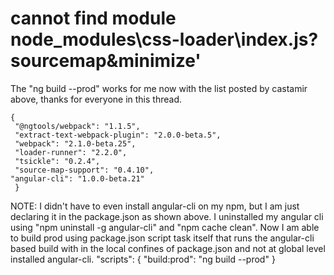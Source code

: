 # cannot find module node_modules\css-loader\index.js?sourcemap&minimize'

The "ng build --prod" works for me now with the list posted by castamir above, thanks for everyone in this thread.  

```
{
 "@ngtools/webpack": "1.1.5", 
 "extract-text-webpack-plugin": "2.0.0-beta.5",  
 "webpack": "2.1.0-beta.25",  
 "loader-runner": "2.2.0",
 "tsickle": "0.2.4",
 "source-map-support": "0.4.10",
"angular-cli": "1.0.0-beta.21"
 }
``` 



NOTE: I didn't have to even install angular-cli on my npm, but I am just declaring it in the package.json as shown above. I uninstalled my angular cli using "npm uninstall -g angular-cli" and "npm cache clean". Now I am able to build prod using package.json script task itself that runs the angular-cli based build with in the local confines of package.json and not at global level installed angular-cli.
"scripts": {
         "build:prod": "ng build --prod"
}

